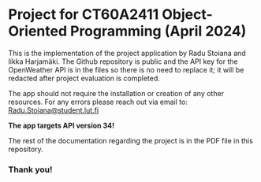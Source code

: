 # Project for CT60A2411 Object-Oriented Programming (April 2024)

This is the implementation of the project application by Radu Stoiana and Iikka Harjamäki. The Github repository is public and the API key for the OpenWeather API is in the files so there is no need to replace it; it will be redacted after project evaluation is completed.

The app should not require the installation or creation of any other resources. For any errors please reach out via email to: Radu.Stoiana@student.lut.fi

**The app targets API version 34!**

The rest of the documentation regarding the project is in the PDF file in this repository. 

### Thank you!
